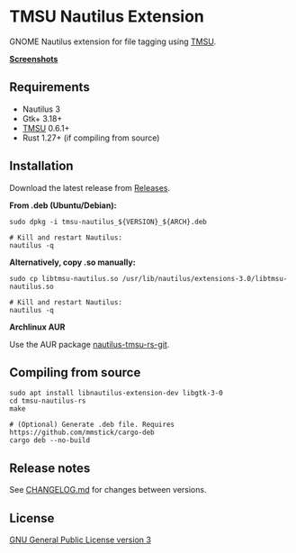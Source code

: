 # TMSU Nautilus Extension

GNOME Nautilus extension for file tagging using [TMSU](https://github.com/oniony/TMSU/).

**[Screenshots](SCREENSHOTS.md)**

## Requirements

* Nautilus 3
* Gtk+ 3.18+
* [TMSU](https://github.com/oniony/TMSU/) 0.6.1+
* Rust 1.27+ (if compiling from source)

## Installation

Download the latest release from [Releases](https://github.com/talklittle/tmsu-nautilus-rs/releases).

**From .deb (Ubuntu/Debian):**

    sudo dpkg -i tmsu-nautilus_${VERSION}_${ARCH}.deb

    # Kill and restart Nautilus:
    nautilus -q

**Alternatively, copy .so manually:**

    sudo cp libtmsu-nautilus.so /usr/lib/nautilus/extensions-3.0/libtmsu-nautilus.so

    # Kill and restart Nautilus:
    nautilus -q

**Archlinux AUR**

Use the AUR package [nautilus-tmsu-rs-git](https://aur.archlinux.org/packages/nautilus-tmsu-rs-git/).

## Compiling from source

    sudo apt install libnautilus-extension-dev libgtk-3-0
    cd tmsu-nautilus-rs
    make

    # (Optional) Generate .deb file. Requires https://github.com/mmstick/cargo-deb
    cargo deb --no-build

## Release notes

See [CHANGELOG.md](CHANGELOG.md) for changes between versions.

## License

[GNU General Public License version 3](COPYING.txt)
